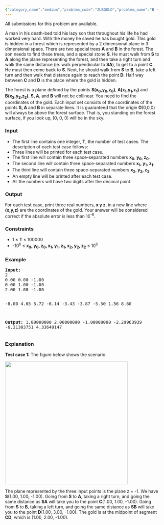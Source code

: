```yaml
---
{"category_name":"medium","problem_code":"ZUBGOLD","problem_name":"B - Get The Gold","languages_supported":{"0":"C","1":"CPP14","2":"JAVA","3":"PYTH","4":"PYTH 3.5"},"max_timelimit":3,"source_sizelimit":50000,"problem_author":"zubaerkh","problem_tester":null,"date_added":"10-11-2017","tags":{"0":"zubaerkh"},"time":{"view_start_date":1517085000,"submit_start_date":1517085000,"visible_start_date":1517085000,"end_date":1735669800},"is_direct_submittable":false,"layout":"problem"}
---
```

<span class="solution-visible-txt">All submissions for this problem are available.</span><p>A man in his death-bed told his lazy son that throughout his life he had worked very hard. With the money he saved he has bought gold. This gold is hidden in a forest which is represented by a 2 dimensional plane in 3 dimensional space. There are two special trees <b>A</b> and <b>B</b> in the forest. The son needs to find these trees, and a special stone <b>S</b>. He must walk from <b>S</b> to <b>A</b> along the plane representing the forest, and then take a right turn and walk the same distance (ie. walk perpendicular to <b>SA</b>), to get to a point <b>C</b>. He must then come back to <b>S</b>. Next, he should walk from <b>S</b> to <b>B</b>, take a left turn and then walk that distance again to reach the point <b>D</b>. Half way between <b>C</b> and <b>D</b> is the place where the gold is hidden.</p>

<p>The forest is a plane defined by the points <b>S(x<sub>0</sub>,y<sub>0</sub>,z<sub>0</sub>)</b>, <b>A(x<sub>1</sub>,y<sub>1</sub>,z<sub>1</sub>)</b> and <b>B(x<sub>2</sub>,y<sub>2</sub>,z<sub>2</sub>)</b>. <b>S, A</b>, and <b>B</b> will not be collinear. You need to find the coordinates of the gold. Each input set consists of the coordinates of the points <b>S, A</b> and <b>B</b> in separate lines. It is guaranteed that the origin <b>O</b>(0,0,0) will always be above the forest surface. That is, you standing on the forest surface, if you look up, (0, 0, 0) will be in the sky.
</p>

<h3>Input</h3>
<ul>
<li>The first line contains one integer, <b>T</b>, the number of test cases. The description of each test case follows:</li>

<li>Three lines will be printed for each test case.</li> 

<li>The first line will contain three space-separated numbers <b>x<sub>0</sub>, y<sub>0</sub>, z<sub>0</sub></b>.</li>

<li>The second line will contain three space-separated numbers <b>x<sub>1</sub>, y<sub>1</sub>, z<sub>1</sub></b>. </li>

<li>The third line will contain three space-separated numbers <b>x<sub>2</sub>, y<sub>2</sub>, z<sub>2</sub></b>.</li>

<li>An empty line will be printed after each test case.</li>

<li>All the numbers will have two digits after the decimal point.</li>
</ul>

<h3>Output</h3>
<p>For each test case, print three real numbers, <b>x y z</b>, in a new line where <b>(x,y,z)</b> are the coordinates of the gold. Your answer will be considered correct if the absolute error is less than 10<sup>-6</sup>.</p>

<h3>Constraints</h3>
<ul>
<li>1 ≤ <b>T</b> ≤ 100000 </li>
<li>-10<sup>6</sup> ≤ <b>x<sub>0</sub>, y<sub>0</sub>, z<sub>0</sub>, x<sub>1</sub>, y<sub>1</sub>, z<sub>1</sub>, x<sub>2</sub>, y<sub>2</sub>, z<sub>2</sub></b> ≤ 10<sup>6</sup></li>
</ul>

<h3>Example</h3>
<pre><b>Input:</b>
2
0.00 0.00 -1.00
0.00 1.00 -1.00
2.00 1.00 -1.00

-8.00 4.65 5.72
-6.14 -3.43 -3.87
-5.50 1.56 8.60

<b>Output:</b>
1.00000000 2.00000000 -1.00000000
-2.29963939 -6.31303751 4.33640147
</pre>

<h3>Explanation</h3>
<p><b>Test case 1:</b> The figure below shows the scenario:</p>

<p>
<img src="https://codechef_shared.s3.amazonaws.com/download/upload/ACM17KOL/ZUBGOLD/ZUBGOLD.png" height="400"/>
</p>


<p>The plane represented by the three input points is the plane z = -1. We have <b>S</b>(1.00, 1.00, -1.00). Going from <b>S</b> to <b>A</b>, taking a right turn, and going the same distance as <b>SA</b> will take you to the point <b>C</b>(1.00, 1.00, -1.00). Going from <b>S</b> to <b>B</b>, taking a left turn, and going the same distance as <b>SB</b> will take you to the point <b>D</b>(1.00, 3.00, -1.00). The gold is at the midpoint of segment <b>CD</b>, which is (1.00, 2.00, -1.00).</p>